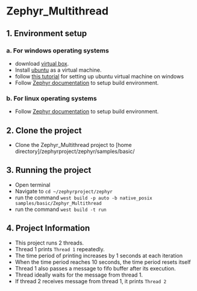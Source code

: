 # Zephyr_Multithread
## 1. Environment setup
### a. For windows operating systems
* download [virtual box](https://www.virtualbox.org/wiki/Downloads).
* Install [ubuntu](https://ubuntu.com/#download) as a virtual machine.
* follow [this tutorial](https://www.youtube.com/watch?v=x5MhydijWmc) for setting up ubuntu virtual machine on windows 
* Follow [Zephyr documentation](https://docs.zephyrproject.org/latest/getting_started/index.html) to setup build environment.
### b. For linux operating systems
* Follow [Zephyr documentation](https://docs.zephyrproject.org/latest/getting_started/index.html) to setup build environment.

## 2. Clone the project
* Clone the Zephyr_Multithread project to [home directory]/zephyrproject/zephyr/samples/basic/

## 3. Running the project
* Open terminal 
* Navigate to `cd ~/zephyrproject/zephyr`
* run the command `west build -p auto -b native_posix samples/basic/Zephyr_Multithread`
* run the command `west build -t run`

## 4. Project Information
* This project runs 2 threads.
* Thread 1 prints `Thread 1` repeatedly.
* The time period of printing increases by 1 seconds at each iteration
* When the time period reaches 10 seconds, the time period resets itself
* Thread 1 also passes a message to fifo buffer after its execution.
* Thread ideally waits for the message from thread 1.
* If thread 2 receives message from thread 1, it prints `Thread 2`
